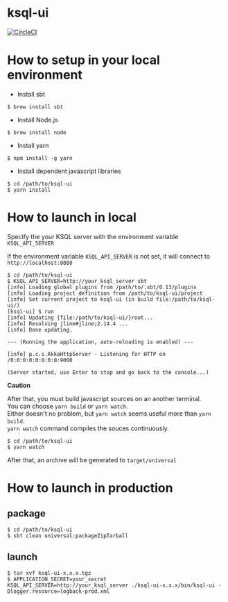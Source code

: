 # ksql-ui

[![CircleCI](https://circleci.com/gh/matsumana/ksql-ui.svg?style=shield)](https://circleci.com/gh/matsumana/ksql-ui)

# How to setup in your local environment

- Install sbt

```
$ brew install sbt
```

- Install Node.js

```
$ brew install node
```

- Install yarn

```
$ npm install -g yarn
```

- Install dependent javascript libraries

```
$ cd /path/to/ksql-ui
$ yarn install
```

# How to launch in local

Specify the your KSQL server with the environment variable `KSQL_API_SERVER`

If the environment variable `KSQL_API_SERVER` is not set, it will connect to `http://localhost:8080`

```
$ cd /path/to/ksql-ui
$ KSQL_API_SERVER=http://your_ksql_server sbt
[info] Loading global plugins from /path/to/.sbt/0.13/plugins
[info] Loading project definition from /path/to/ksql-ui/project
[info] Set current project to ksql-ui (in build file:/path/to/ksql-ui/)
[ksql-ui] $ run
[info] Updating {file:/path/to/ksql-ui/}root...
[info] Resolving jline#jline;2.14.4 ...
[info] Done updating.

--- (Running the application, auto-reloading is enabled) ---

[info] p.c.s.AkkaHttpServer - Listening for HTTP on /0:0:0:0:0:0:0:0:9000

(Server started, use Enter to stop and go back to the console...)
```

__Caution__

After that, you must build javascript sources on an another terminal.  
You can choose `yarn build` or `yarn watch`.  
Either doesn't no problem, but `yarn watch` seems useful more than `yarn build`.  
`yarn watch` command compiles the souces continuously.

```
$ cd /path/to/ksql-ui
$ yarn watch
```

After that, an archive will be generated to `target/universal`

# How to launch in production

## package

```
$ cd /path/to/ksql-ui
$ sbt clean universal:packageZipTarball
```

## launch

```
$ tar xvf ksql-ui-x.x.x.tgz
$ APPLICATION_SECRET=your_secret KSQL_API_SERVER=http://your_ksql_server ./ksql-ui-x.x.x/bin/ksql-ui -Dlogger.resource=logback-prod.xml
```
